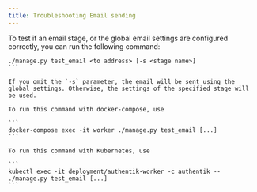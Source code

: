 ```yaml
---
title: Troubleshooting Email sending
---
```


To test if an email stage, or the global email settings are configured correctly, you can run the following command:

````
./manage.py test_email <to address> [-s <stage name>]
```

If you omit the `-s` parameter, the email will be sent using the global settings. Otherwise, the settings of the specified stage will be used.

To run this command with docker-compose, use

```
docker-compose exec -it worker ./manage.py test_email [...]
```

To run this command with Kubernetes, use

```
kubectl exec -it deployment/authentik-worker -c authentik -- ./manage.py test_email [...]
```
